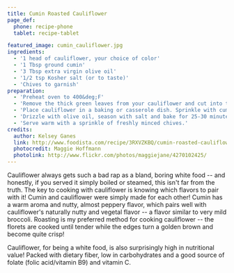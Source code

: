 ```yaml
---
title: Cumin Roasted Cauliflower
page_def:
  phone: recipe-phone
  tablet: recipe-tablet

featured_image: cumin_cauliflower.jpg
ingredients:
  - '1 head of cauliflower, your choice of color'
  - '1 Tbsp ground cumin'
  - '3 Tbsp extra virgin olive oil'
  - '1/2 tsp Kosher salt (or to taste)'
  - 'Chives to garnish'
preparation:
  - 'Preheat oven to 400&deg;F'
  - 'Remove the thick green leaves from your cauliflower and cut into tiny florets. I usually make my florets or slices 1-inch long and 1/4-inch thick.'
  - 'Place cauliflower in a baking or casserole dish. Sprinkle with cumin and shake or stir to coat the cauliflower.'
  - 'Drizzle with olive oil, season with salt and bake for 25-30 minutes or until the cauliflower is tender and edges are beginning to turn golden brown. I tend to "overcook" mine until the cauliflower is super crispy, but it is completely up to you!'
  - 'Serve warm with a sprinkle of freshly minced chives.'
credits:
  author: Kelsey Ganes
  link: http://www.foodista.com/recipe/3RXVZKBQ/cumin-roasted-cauliflower
  photocredit: Maggie Hoffmann
  photolink: http://www.flickr.com/photos/maggiejane/4270102425/
---
```


Cauliflower always gets such a bad rap as a bland, boring white food -- and honestly, if you served it simply boiled or steamed, this isn't far from the truth. The key to cooking with cauliflower is knowing which flavors to pair with it! Cumin and cauliflower were simply made for each other! Cumin has a warm aroma and nutty, almost peppery flavor, which pairs well with cauliflower's naturally nutty and vegetal flavor -- a flavor similar to very mild broccoli. Roasting is my preferred method for cooking cauliflower -- the florets are cooked until tender while the edges turn a golden brown and become quite crisp!

Cauliflower, for being a white food, is also surprisingly high in nutritional value! Packed with dietary fiber, low in carbohydrates and a good source of folate (folic acid/vitamin B9) and vitamin C.
